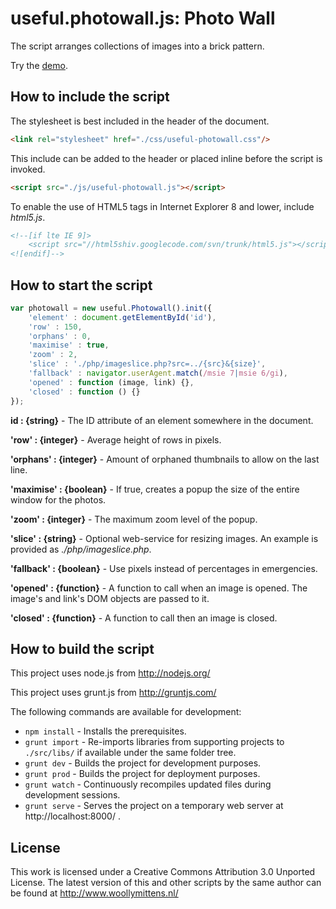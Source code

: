 # useful.photowall.js: Photo Wall

The script arranges collections of images into a brick pattern.

Try the <a href="http://www.woollymittens.nl/useful/default.php?url=useful-photowall">demo</a>.

## How to include the script

The stylesheet is best included in the header of the document.

```html
<link rel="stylesheet" href="./css/useful-photowall.css"/>
```

This include can be added to the header or placed inline before the script is invoked.

```html
<script src="./js/useful-photowall.js"></script>
```

To enable the use of HTML5 tags in Internet Explorer 8 and lower, include *html5.js*.

```html
<!--[if lte IE 9]>
	<script src="//html5shiv.googlecode.com/svn/trunk/html5.js"></script>
<![endif]-->
```

## How to start the script

```javascript
var photowall = new useful.Photowall().init({
	'element' : document.getElementById('id'),
	'row' : 150,
	'orphans' : 0,
	'maximise' : true,
	'zoom' : 2,
	'slice' : './php/imageslice.php?src=../{src}&{size}',
	'fallback' : navigator.userAgent.match(/msie 7|msie 6/gi),
	'opened' : function (image, link) {},
	'closed' : function () {}
});
```

**id : {string}** - The ID attribute of an element somewhere in the document.

**'row' : {integer}** - Average height of rows in pixels.

**'orphans' : {integer}** - Amount of orphaned thumbnails to allow on the last line.

**'maximise' : {boolean}** - If true, creates a popup the size of the entire window for the photos.

**'zoom' : {integer}** - The maximum zoom level of the popup.

**'slice' : {string}** - Optional web-service for resizing images. An example is provided as *./php/imageslice.php*.

**'fallback' : {boolean}** - Use pixels instead of percentages in emergencies.

**'opened' : {function}** - A function to call when an image is opened. The image's and link's DOM objects are passed to it.

**'closed' : {function}** - A function to call then an image is closed.

## How to build the script

This project uses node.js from http://nodejs.org/

This project uses grunt.js from http://gruntjs.com/

The following commands are available for development:
+ `npm install` - Installs the prerequisites.
+ `grunt import` - Re-imports libraries from supporting projects to `./src/libs/` if available under the same folder tree.
+ `grunt dev` - Builds the project for development purposes.
+ `grunt prod` - Builds the project for deployment purposes.
+ `grunt watch` - Continuously recompiles updated files during development sessions.
+ `grunt serve` - Serves the project on a temporary web server at http://localhost:8000/ .

## License

This work is licensed under a Creative Commons Attribution 3.0 Unported License. The latest version of this and other scripts by the same author can be found at http://www.woollymittens.nl/
